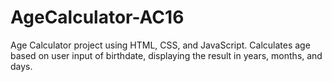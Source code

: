 # AgeCalculator-AC16
Age Calculator project using HTML, CSS, and JavaScript. Calculates age based on user input of birthdate, displaying the result in years, months, and days.

